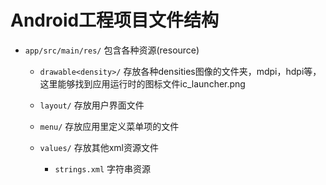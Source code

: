 # Android工程项目文件结构

- `app/src/main/res/` 包含各种资源(resource)
  - `drawable<density>/` 存放各种densities图像的文件夹，mdpi，hdpi等，这里能够找到应用运行时的图标文件ic_launcher.png
  - `layout/`  存放用户界面文件
  - `menu/` 存放应用里定义菜单项的文件

  - `values/` 存放其他xml资源文件
    - `strings.xml` 字符串资源